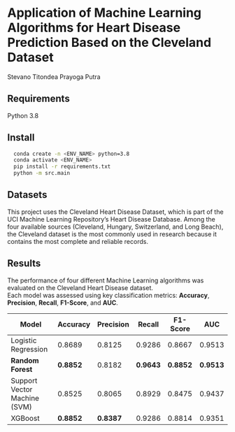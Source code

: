 
# Application of Machine Learning Algorithms for Heart Disease Prediction Based on the Cleveland Dataset

Stevano Titondea Prayoga Putra

## Requirements

Python 3.8

## Install

```bash
  conda create -n <ENV_NAME> python=3.8
  conda activate <ENV_NAME>
  pip install -r requirements.txt
  python -m src.main
```

## Datasets

This project uses the Cleveland Heart Disease Dataset, which is part of the UCI Machine Learning Repository’s Heart Disease Database.
Among the four available sources (Cleveland, Hungary, Switzerland, and Long Beach), the Cleveland dataset is the most commonly used in research because it contains the most complete and reliable records.

## Results

The performance of four different Machine Learning algorithms was evaluated on the Cleveland Heart Disease dataset.  
Each model was assessed using key classification metrics: **Accuracy**, **Precision**, **Recall**, **F1-Score**, and **AUC**.

| Model | Accuracy | Precision | Recall | F1-Score | AUC |
|--------|-----------|------------|----------|-----------|--------|
| Logistic Regression | 0.8689 | 0.8125 | 0.9286 | 0.8667 | 0.9513 |
| **Random Forest** | **0.8852** | 0.8182 | **0.9643** | **0.8852** | **0.9513** |
| Support Vector Machine (SVM) | 0.8525 | 0.8065 | 0.8929 | 0.8475 | 0.9437 |
| XGBoost | **0.8852** | **0.8387** | 0.9286 | 0.8814 | 0.9351 |
